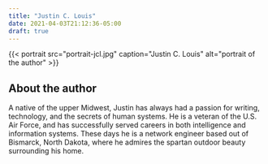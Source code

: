 ```yaml
---
title: "Justin C. Louis"
date: 2021-04-03T21:12:36-05:00
draft: true
---
```


{{< portrait src="portrait-jcl.jpg" caption="Justin C. Louis" alt="portrait of the author" >}}

## About the author

A native of the upper Midwest, Justin has always had a passion for writing,
technology, and the secrets of human systems. He is a veteran of the U.S. Air
Force, and has successfully served careers in both intelligence and information
systems. These days he is a network engineer based out of Bismarck, North
Dakota, where he admires the spartan outdoor beauty surrounding his home.
